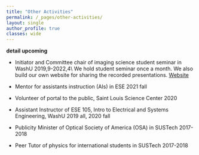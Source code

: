 ```yaml
---
title: "Other Activities"
permalink: /_pages/other-activities/
layout: single
author_profile: true
classes: wide
---
```

__detail upcoming__
- Initiator and Committee chair of imaging science student seminar in WashU      2019,9-2022,4\\
We hold student seminar once a month. We also build our own website for sharing the recorded presentations. [Website](https://sites.wustl.edu/imagingscienceseminar/)


- Mentor for assistants instruction (AIs) in ESE     2021 fall
- Volunteer of portal to the public, Saint Louis Science Center    2020
- Assistant Instructor of ESE 105, Intro to Electrical and Systems Engineering, WashU     2019 all, 2020 fall
- Publicity Minister of Optical Society of America (OSA) in SUSTech    2017-2018
- Peer Tutor of physics for international students in SUSTech    2017-2018